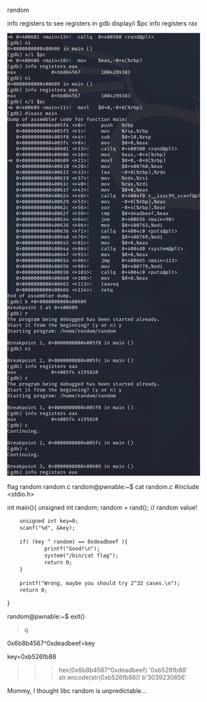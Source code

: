 random 

info registers to see registers in gdb
display/i $pc
info registers rax

![](2022-07-27-21-57-13.png)


flag  random  random.c
random@pwnable:~$ cat random.c
#include <stdio.h>

int main(){
        unsigned int random;
        random = rand();        // random value!

        unsigned int key=0;
        scanf("%d", &key);

        if( (key ^ random) == 0xdeadbeef ){
                printf("Good!\n");
                system("/bin/cat flag");
                return 0;
        }

        printf("Wrong, maybe you should try 2^32 cases.\n");
        return 0;
}

random@pwnable:~$ exit()
> q


0x6b8b4567^0xdeadbeef=key

key=0xb526fb88
>>> hex(0x6b8b4567^0xdeadbeef)
'0xb526fb88'
>>> str.encode(str(0xb526fb88))
b'3039230856'
>>>

Mommy, I thought libc random is unpredictable...